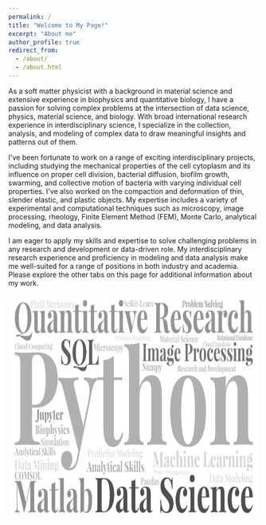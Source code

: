 ```yaml
---
permalink: /
title: "Welcome to My Page!"
excerpt: "About me"
author_profile: true
redirect_from: 
  - /about/
  - /about.html
---
```

As a soft matter physicist with a background in material science and extensive experience in biophysics and quantitative biology, I have a passion for solving complex problems at the intersection of data science, physics, material science, and biology. With broad international research experience in interdisciplinary science, I specialize in the collection, analysis, and modeling of complex data to draw meaningful insights and patterns out of them.


I've been fortunate to work on a range of exciting interdisciplinary projects, including studying the mechanical properties of the cell cytoplasm and its influence on proper cell division, bacterial diffusion, biofilm growth, swarming, and collective motion of bacteria with varying individual cell properties. I've also worked on the compaction and deformation of thin, slender elastic, and plastic objects. My expertise includes a variety of experimental and computational techniques such as microscopy, image processing, rheology, Finite Element Method (FEM), Monte Carlo, analytical modeling, and data analysis.


I am eager to apply my skills and expertise to solve challenging problems in any research and development or data-driven role. My interdisciplinary research experience and proficiency in modeling and data analysis make me well-suited for a range of positions in both industry and academia. Please explore the other tabs on this page for additional information about my work.

  <img src="/images/My-Word-Art.png" alt="Skills" style="width:900px;height:450px;" align="center">

